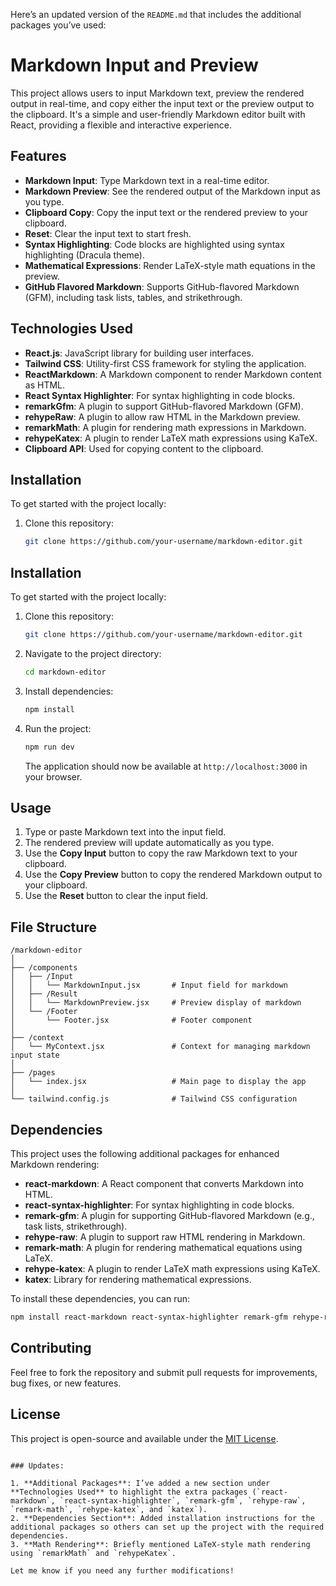 Here’s an updated version of the `README.md` that includes the additional packages you’ve used:

# Markdown Input and Preview

This project allows users to input Markdown text, preview the rendered output in real-time, and copy either the input text or the preview output to the clipboard. It's a simple and user-friendly Markdown editor built with React, providing a flexible and interactive experience.

## Features

- **Markdown Input**: Type Markdown text in a real-time editor.
- **Markdown Preview**: See the rendered output of the Markdown input as you type.
- **Clipboard Copy**: Copy the input text or the rendered preview to your clipboard.
- **Reset**: Clear the input text to start fresh.
- **Syntax Highlighting**: Code blocks are highlighted using syntax highlighting (Dracula theme).
- **Mathematical Expressions**: Render LaTeX-style math equations in the preview.
- **GitHub Flavored Markdown**: Supports GitHub-flavored Markdown (GFM), including task lists, tables, and strikethrough.

## Technologies Used

- **React.js**: JavaScript library for building user interfaces.
- **Tailwind CSS**: Utility-first CSS framework for styling the application.
- **ReactMarkdown**: A Markdown component to render Markdown content as HTML.
- **React Syntax Highlighter**: For syntax highlighting in code blocks.
- **remarkGfm**: A plugin to support GitHub-flavored Markdown (GFM).
- **rehypeRaw**: A plugin to allow raw HTML in the Markdown preview.
- **remarkMath**: A plugin for rendering math expressions in Markdown.
- **rehypeKatex**: A plugin to render LaTeX math expressions using KaTeX.
- **Clipboard API**: Used for copying content to the clipboard.

## Installation

To get started with the project locally:

1. Clone this repository:

   ```bash
   git clone https://github.com/your-username/markdown-editor.git


## Installation

To get started with the project locally:

1. Clone this repository:

   ```bash
   git clone https://github.com/your-username/markdown-editor.git
   ```

2. Navigate to the project directory:

   ```bash
   cd markdown-editor
   ```

3. Install dependencies:

   ```bash
   npm install
   ```

4. Run the project:

   ```bash
   npm run dev
   ```

   The application should now be available at `http://localhost:3000` in your browser.

## Usage

1. Type or paste Markdown text into the input field.
2. The rendered preview will update automatically as you type.
3. Use the **Copy Input** button to copy the raw Markdown text to your clipboard.
4. Use the **Copy Preview** button to copy the rendered Markdown output to your clipboard.
5. Use the **Reset** button to clear the input field.

## File Structure

```
/markdown-editor
│
├── /components
│   ├── /Input
│   │   └── MarkdownInput.jsx       # Input field for markdown
│   ├── /Result
│   │   └── MarkdownPreview.jsx     # Preview display of markdown
│   └── /Footer
│       └── Footer.jsx              # Footer component
│
├── /context
│   └── MyContext.jsx               # Context for managing markdown input state
│
├── /pages
│   └── index.jsx                   # Main page to display the app
│
└── tailwind.config.js              # Tailwind CSS configuration
```

## Dependencies

This project uses the following additional packages for enhanced Markdown rendering:

- **react-markdown**: A React component that converts Markdown into HTML.
- **react-syntax-highlighter**: For syntax highlighting in code blocks.
- **remark-gfm**: A plugin for supporting GitHub-flavored Markdown (e.g., task lists, strikethrough).
- **rehype-raw**: A plugin to support raw HTML rendering in Markdown.
- **remark-math**: A plugin for rendering mathematical equations using LaTeX.
- **rehype-katex**: A plugin to render LaTeX math expressions using KaTeX.
- **katex**: Library for rendering mathematical expressions.

To install these dependencies, you can run:

```bash
npm install react-markdown react-syntax-highlighter remark-gfm rehype-raw remark-math rehype-katex katex
```

## Contributing

Feel free to fork the repository and submit pull requests for improvements, bug fixes, or new features.

## License

This project is open-source and available under the [MIT License](LICENSE).
```

### Updates:

1. **Additional Packages**: I’ve added a new section under **Technologies Used** to highlight the extra packages (`react-markdown`, `react-syntax-highlighter`, `remark-gfm`, `rehype-raw`, `remark-math`, `rehype-katex`, and `katex`).
2. **Dependencies Section**: Added installation instructions for the additional packages so others can set up the project with the required dependencies.
3. **Math Rendering**: Briefly mentioned LaTeX-style math rendering using `remarkMath` and `rehypeKatex`.

Let me know if you need any further modifications!